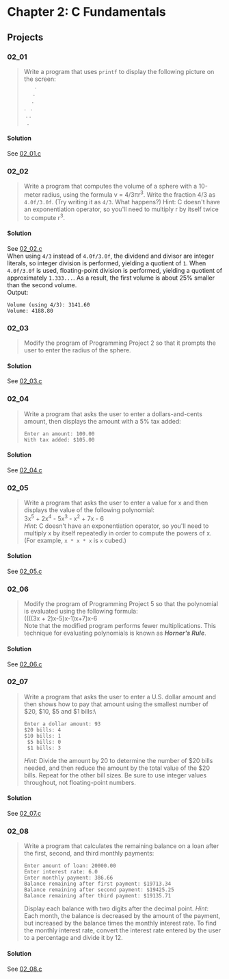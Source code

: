 # Chapter 2: C Fundamentals
## Projects

### 02_01
> Write a program that uses `printf` to display the following picture on the screen:\
> &emsp;&ensp;&nbsp;.\
> &emsp;&ensp;.\
> &emsp;&nbsp;.\
> .&ensp;&nbsp;.\
> &nbsp;.&nbsp;.\
> &ensp;.
#### Solution
See [02_01.c](02_01.c)

### 02_02
> Write a program that computes the volume of a sphere with a 10-meter radius, using the formula v = 4/3πr<sup>3</sup>. Write the fraction 4/3 as `4.0f/3.0f`. (Try writing it as `4/3`. What happens?) Hint: C doesn't have an exponentiation operator, so you'll need to multiply r by itself twice to compute r<sup>3</sup>.
#### Solution
See [02_02.c](02_02.c)\
When using `4/3` instead of `4.0f/3.0f`, the dividend and divisor are integer literals, so integer division is performed, yielding a quotient of `1`. When `4.0f/3.0f` is used, floating-point division is performed, yielding a quotient of approximately `1.333...`. As a result, the first volume is about 25% smaller than the second volume.\
Output:
```
Volume (using 4/3): 3141.60
Volume: 4188.80
```

### 02_03
> Modify the program of Programming Project 2 so that it prompts the user to enter the radius of the sphere.
#### Solution
See [02_03.c](02_03.c)

### 02_04
> Write a program that asks the user to enter a dollars-and-cents amount, then displays the amount with a 5% tax added:
> ```
> Enter an amount: 100.00
> With tax added: $105.00
> ```
#### Solution
See [02_04.c](02_04.c)

### 02_05
> Write a program that asks the user to enter a value for x and then displays the value of the following polynomial:\
> 3x<sup>5</sup> + 2x<sup>4</sup> - 5x<sup>3</sup> - x<sup>2</sup> + 7x - 6\
> *Hint*: C doesn't have an exponentiation operator, so you'll need to multiply x by itself repeatedly in order to compute the powers of x. (For example, `x * x * x` is `x` cubed.)
#### Solution
See [02_05.c](02_05.c)

### 02_06
> Modify the program of Programming Project 5 so that the polynomial is evaluated using the following formula:\
> ((((3x + 2)x-5)x-1)x+7)x-6\
> Note that the modified program performs fewer multiplications. This technique for evaluating polynomials is known as ***Horner's Rule***.
#### Solution
See [02_06.c](02_06.c)

### 02_07
> Write a program that asks the user to enter a U.S. dollar amount and then shows how to pay that amount using the smallest number of $20, $10, $5 and $1 bills:\
> ```
> Enter a dollar amount: 93
> $20 bills: 4
> $10 bills: 1
>  $5 bills: 0
>  $1 bills: 3
> ```
> *Hint*: Divide the amount by 20 to determine the number of $20 bills needed, and then reduce the amount by the total value of the $20 bills. Repeat for the other bill sizes. Be sure to use integer values throughout, not floating-point numbers.
#### Solution
See [02_07.c](02_07.c)

### 02_08
> Write a program that calculates the remaining balance on a loan after the first, second, and third monthly payments:
> ```
> Enter amount of loan: 20000.00
> Enter interest rate: 6.0
> Enter monthly payment: 386.66
> Balance remaining after first payment: $19713.34
> Balance remaining after second payment: $19425.25
> Balance remaining after third payment: $19135.71
> ```
> Display each balance with two digits after the decimal point. *Hint*: Each month, the balance is decreased by the amount of the payment, but increased by the balance times the monthly interest rate. To find the monthly interest rate, convert the interest rate entered by the user to a percentage and divide it by 12.
#### Solution
See [02_08.c](02_08.c)
